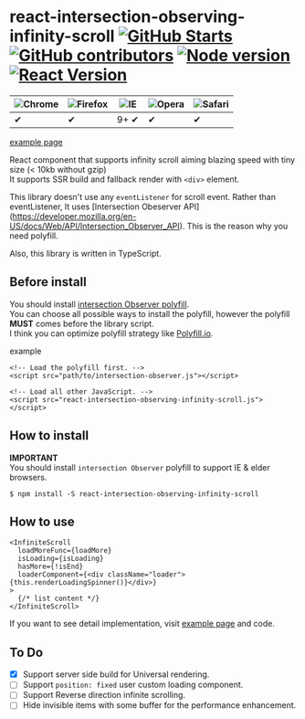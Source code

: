 # react-intersection-observing-infinity-scroll [![GitHub Starts](https://img.shields.io/github/stars/TylorShin/react-intersection-observing-infinity-scroll.svg)](https://github.com/TylorShin/react-intersection-observing-infinity-scroll) [![GitHub contributors](https://img.shields.io/github/contributors/TylorShin/react-intersection-observing-infinity-scroll.svg)](https://github.com/TylorShin/react-intersection-observing-infinity-scroll/graphs/contributors/) [![Node version](https://img.shields.io/badge/Node-8+-green.svg)](https://nodejs.org/) [![React Version](https://img.shields.io/badge/React-16%2B-green.svg)](https://reactjs.org/)

![Chrome](https://raw.githubusercontent.com/alrra/browser-logos/master/src/chrome/chrome_48x48.png) | ![Firefox](https://raw.githubusercontent.com/alrra/browser-logos/master/src/firefox/firefox_48x48.png) | ![IE](https://raw.githubusercontent.com/alrra/browser-logos/master/src/edge/edge_48x48.png) | ![Opera](https://raw.githubusercontent.com/alrra/browser-logos/master/src/opera/opera_48x48.png) | ![Safari](https://raw.githubusercontent.com/alrra/browser-logos/master/src/safari/safari_48x48.png)
--- | --- | --- | --- | --- |
 ✔ |  ✔ | 9+ ✔ |  ✔ |  ✔ |

[example page](https://tylorshin.github.io/react-intersection-observing-infinity-scroll/example)

React component that supports infinity scroll aiming blazing speed with tiny size (< 10kb without gzip)  
It supports SSR build and fallback render with `<div>` element.  

This library doesn't use any `eventListener` for scroll event. Rather than eventListener, It uses [Intersection Obeserver API] (https://developer.mozilla.org/en-US/docs/Web/API/Intersection_Observer_API). 
 This is the reason why you need polyfill.

Also, this library is written in TypeScript.  

## Before install
You should install [intersection Observer polyfill](https://github.com/w3c/IntersectionObserver/tree/master/polyfill).  
You can choose all possible ways to install the polyfill, however the polyfill **MUST** comes before the library script.  
I think you can optimize polyfill strategy like [Polyfill.io](https://polyfill.io/v2/docs/).  

example
```
<!-- Load the polyfill first. -->
<script src="path/to/intersection-observer.js"></script>

<!-- Load all other JavaScript. -->
<script src="react-intersection-observing-infinity-scroll.js"></script>
```

## How to install
**IMPORTANT**  
You should install `intersection Observer` polyfill to support IE & elder browsers.
```
$ npm install -S react-intersection-observing-infinity-scroll

```

## How to use
```
<InfiniteScroll
  loadMoreFunc={loadMore}
  isLoading={isLoading}
  hasMore={!isEnd}
  loaderComponent={<div className="loader">{this.renderLoadingSpinner()}</div>}
>
  {/* list content */}
</InfiniteScroll>
```

If you want to see detail implementation, visit [example page](https://tylorshin.github.io/react-intersection-observing-infinity-scroll/example) and code.

## To Do

- [x] Support server side build for Universal rendering.
- [ ] Support `position: fixed` user custom loading component.
- [ ] Support Reverse direction infinite scrolling.
- [ ] Hide invisible items with some buffer for the performance enhancement.
